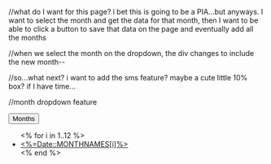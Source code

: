 //what do I want for this page?  i bet this is going to be a PIA...but anyways.  I want to select the month and get the data for that month, then I want to be able to click a button to save that data on the page and eventually add all the months

//when we select the month on the dropdown, the div changes to include the new month--

//so...what next?  i want to add the sms feature?  maybe a cute little 10% box?  if I have time...

//month dropdown feature

  <div id="month-dropdown" class = "col-md-8 col-centered btn-group">
    <button type="button" class="btn btn-default dropdown-toggle" data-toggle="dropdown" aria-haspopup="true" aria-expanded="false">Months<span class="caret"></span></button>
      <ul class="dropdown-menu">
        <% for i in 1..12 %>
          <li><a id="month-choice" href="<%=i%>"><%=Date::MONTHNAMES[i]%></a></li>
        <% end %>
      </ul>
    </div> <!--end button group -->
